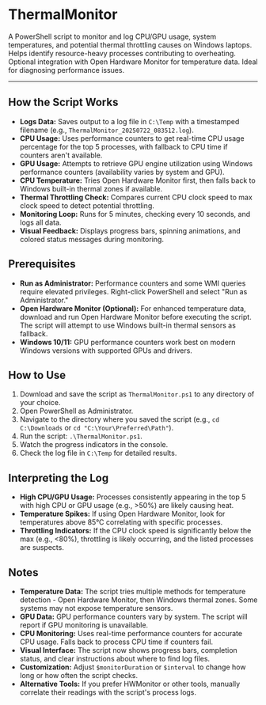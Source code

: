 # ThermalMonitor

A PowerShell script to monitor and log CPU/GPU usage, system temperatures, and potential thermal throttling causes on Windows laptops. Helps identify resource-heavy processes contributing to overheating. Optional integration with Open Hardware Monitor for temperature data. Ideal for diagnosing performance issues.

---

## How the Script Works

- **Logs Data:** Saves output to a log file in `C:\Temp` with a timestamped filename (e.g., `ThermalMonitor_20250722_083512.log`).
- **CPU Usage:** Uses performance counters to get real-time CPU usage percentage for the top 5 processes, with fallback to CPU time if counters aren't available.
- **GPU Usage:** Attempts to retrieve GPU engine utilization using Windows performance counters (availability varies by system and GPU).
- **CPU Temperature:** Tries Open Hardware Monitor first, then falls back to Windows built-in thermal zones if available.
- **Thermal Throttling Check:** Compares current CPU clock speed to max clock speed to detect potential throttling.
- **Monitoring Loop:** Runs for 5 minutes, checking every 10 seconds, and logs all data.
- **Visual Feedback:** Displays progress bars, spinning animations, and colored status messages during monitoring.

## Prerequisites

- **Run as Administrator:** Performance counters and some WMI queries require elevated privileges. Right-click PowerShell and select "Run as Administrator."
- **Open Hardware Monitor (Optional):** For enhanced temperature data, download and run Open Hardware Monitor before executing the script. The script will attempt to use Windows built-in thermal sensors as fallback.
- **Windows 10/11:** GPU performance counters work best on modern Windows versions with supported GPUs and drivers.

## How to Use
1. Download and save the script as `ThermalMonitor.ps1` to any directory of your choice.
2. Open PowerShell as Administrator.
3. Navigate to the directory where you saved the script (e.g., `cd C:\Downloads` or `cd "C:\Your\Preferred\Path"`).
4. Run the script: `.\ThermalMonitor.ps1`.
5. Watch the progress indicators in the console.
6. Check the log file in `C:\Temp` for detailed results.


## Interpreting the Log

- **High CPU/GPU Usage:** Processes consistently appearing in the top 5 with high CPU or GPU usage (e.g., >50%) are likely causing heat.
- **Temperature Spikes:** If using Open Hardware Monitor, look for temperatures above 85°C correlating with specific processes.
- **Throttling Indicators:** If the CPU clock speed is significantly below the max (e.g., <80%), throttling is likely occurring, and the listed processes are suspects.

## Notes

- **Temperature Data:** The script tries multiple methods for temperature detection - Open Hardware Monitor, then Windows thermal zones. Some systems may not expose temperature sensors.
- **GPU Data:** GPU performance counters vary by system. The script will report if GPU monitoring is unavailable.
- **CPU Monitoring:** Uses real-time performance counters for accurate CPU usage. Falls back to process CPU time if counters fail.
- **Visual Interface:** The script now shows progress bars, completion status, and clear instructions about where to find log files.
- **Customization:** Adjust `$monitorDuration` or `$interval` to change how long or how often the script checks.
- **Alternative Tools:** If you prefer HWMonitor or other tools, manually correlate their readings with the script's process logs.
